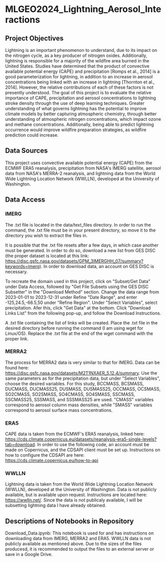 # MLGEO2024_Lightning_Aerosol_Interactions
## Project Objectives
Lightning is an important phenomenon to understand, due to its impact on the nitrogen cycle, as a key producer of nitrogen oxides. Additionally, lightning is responsible for a majority of the wildfire area burned in the United States. Studies have determined that the product of convective available potential energy (CAPE) and precipitation [Romps et al., 2014] is a good parameterization for lightning, in addition to an increase in aerosol concentrations being linked with an increase in lightning [Thornton et al., 2014]. However, the relative contributions of each of these factors is not presently understood.
The goal of this project is to evaluate the relative importance of CAPE, precipitation and aerosol concentrations to lightning stroke density through the use of deep learning techniques. Greater understanding of what governs lightning has the potential to improve climate models by better capturing atmospheric chemistry, through better understanding of atmospheric nitrogen concentrations, which impact ozone and methane concentrations. Additionally, being able to predict lightning occurrence would improve wildfire preparation strategies, as wildfire prediction could increase. 

## Data Sources
This project uses convective available potential energy (CAPE) from the ECMWF ERA5 reanalysis, precipitation from NASA's IMERG satellite, aerosol data from NASA's MERRA-2 reanalysis, and lightning data from the World Wide Lightning Location Network (WWLLN), developed at the University of Washington.

## Data Access
### IMERG
The .txt file is located in the data/text_files directory. In order to run the command, the .txt file must be in your present directory, so move it to the directory you wish to extract the files in.

It is possible that the .txt file resets after a few days, in which case another must be generated. In order to do so, download a new list from GES DISC (the proper dataset is located at this link: https://disc.gsfc.nasa.gov/datasets/GPM_3IMERGHH_07/summary?keywords=imerg). In order to download data, an account on GES DISC is necessary.

To recreate the domain used in this project, click on "Subset/Get Data" under Data Access, followed by "Get File Subsets using the GES DISC Subsetter" in the "Download Method" section. Change the data range from 2023-01-01 to 2023-12-31 under Refine "Date Range", and enter -125,24.5,-66.5,50 under "Refine Region". Under "Select Variables", select precipitation. Afer this, click "Get Data" at the bottom. Click "Download Links List" from the following pop-up, and follow the Download Instructions.

A .txt file containing the list of links will be created. Place the .txt file in the desired directory before running the command (I am using wget for Linux/OS). Replace the .txt file at the end of the wget command with the proper link.

### MERRA2
The process for MERRA2 data is very similar to that for IMERG. Data can be found here: https://disc.gsfc.nasa.gov/datasets/M2T1NXAER_5.12.4/summary. Use the same parameters as for the precipitation data, but under "Select Variables", choose the desired variables. For this study, BCCMASS, BCSMASS, DUCMASS, DUCMASS25, DUSMASS, DUSMASS25, OCCMASS, OCSMASS, SO2CMASS, SO2SMASS, SO4CMASS, SO4SMASS, SSCMASS, SSCMASS25, SSSMASS, and SSSMASS25 are used. "CMASS" variables correspond to aerosol column mass densities, while "SMASS" variables correspond to aerosol surface mass concentrations.

### ERA5
CAPE data is taken from the ECMWF's ERA5 reanalysis, linked here: https://cds.climate.copernicus.eu/datasets/reanalysis-era5-single-levels?tab=download. In order to use the following code, an account must be made on Copernicus, and the CDSAPI client must be set up. Instructions on how to configure the CDSAPI are here: https://cds.climate.copernicus.eu/how-to-api

### WWLLN
Lightning data is taken from the World Wide Lightning Location Network (WWLLN), developed at the University of Washington. Data is not publicly available, but is available upon request. Instructions are located here: https://wwlln.net/. Since the data is not publicaly available, I will be subsetting lightning data I have already obtained.

## Descriptions of Notebooks in Repository
Download_Data.ipynb: This notebook is used for and has instructions on downloading data from IMERG, MERRA2 and ERA5. WWLLN data is not publicly available as mentioned above. Due to the sizes of the files producesd, it is recommended to output the files to an external server or save in a Google Drive.
